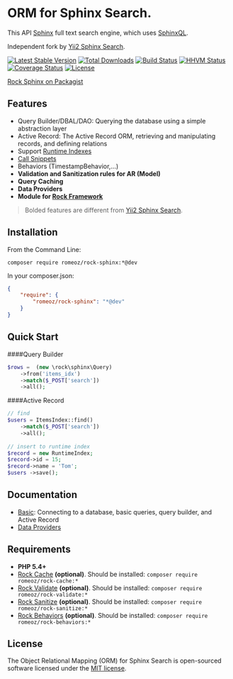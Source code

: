 ORM for Sphinx Search.
=======================

This API [Sphinx](http://sphinxsearch.com/docs) full text search engine, which uses [SphinxQL](http://sphinxsearch.com/docs/current.html#sphinxql-reference).

Independent fork by [Yii2 Sphinx Search](https://github.com/yiisoft/yii2/tree/master/extensions/sphinx).

[![Latest Stable Version](https://poser.pugx.org/romeOz/rock-sphinx/v/stable.svg)](https://packagist.org/packages/romeOz/rock-sphinx)
[![Total Downloads](https://poser.pugx.org/romeOz/rock-sphinx/downloads.svg)](https://packagist.org/packages/romeOz/rock-sphinx)
[![Build Status](https://travis-ci.org/romeOz/rock-sphinx.svg?branch=master)](https://travis-ci.org/romeOz/rock-sphinx)
[![HHVM Status](http://hhvm.h4cc.de/badge/romeoz/rock-sphinx.svg)](http://hhvm.h4cc.de/package/romeoz/rock-sphinx)
[![Coverage Status](https://coveralls.io/repos/romeOz/rock-sphinx/badge.svg?branch=master)](https://coveralls.io/r/romeOz/rock-sphinx?branch=master)
[![License](https://poser.pugx.org/romeOz/rock-sphinx/license.svg)](https://packagist.org/packages/romeOz/rock-sphinx)

[Rock Sphinx on Packagist](https://packagist.org/packages/romeOz/rock-sphinx)

Features
-------------------
 
 * Query Builder/DBAL/DAO: Querying the database using a simple abstraction layer
 * Active Record: The Active Record ORM, retrieving and manipulating records, and defining relations
 * Support [Runtime Indexes](http://sphinxsearch.com/docs/current.html#rt-indexes)
 * [Call Snippets](http://sphinxsearch.com/docs/current.html#sphinxql-call-snippets)
 * Behaviors (TimestampBehavior,...)
 * **Validation and Sanitization rules for AR (Model)**
 * **Query Caching**
 * **Data Providers**
 * **Module for [Rock Framework](https://github.com/romeOz/rock)**
 
> Bolded features are different from [Yii2 Sphinx Search](https://github.com/yiisoft/yii2/tree/master/extensions/sphinx).

Installation
-------------------

From the Command Line:

`composer require romeoz/rock-sphinx:*@dev`

In your composer.json:

```json
{
    "require": {
        "romeoz/rock-sphinx": "*@dev"
    }
}
```

Quick Start
-------------------

####Query Builder

```php
$rows =  (new \rock\sphinx\Query)
    ->from('items_idx')
    ->match($_POST['search'])
    ->all();
```

####Active Record

```php
// find
$users = ItemsIndex::find()
    ->match($_POST['search'])
    ->all();
    
// insert to runtime index
$record = new RuntimeIndex;
$record->id = 15;
$record->name = 'Tom';
$users ->save();    
```

Documentation
-------------------

* [Basic](https://github.com/yiisoft/yii2/blob/master/extensions/sphinx/README.md): Connecting to a database, basic queries, query builder, and Active Record
* [Data Providers](https://github.com/romeOz/rock-sphinx/blob/master/docs/data-provider.md)

Requirements
-------------------

 * **PHP 5.4+**
 * [Rock Cache](https://github.com/romeOz/rock-cache) **(optional)**. Should be installed: `composer require romeoz/rock-cache:*`
 * [Rock Validate](https://github.com/romeOz/rock-validate) **(optional)**. Should be installed: `composer require romeoz/rock-validate:*`
 * [Rock Sanitize](https://github.com/romeOz/rock-sanitize) **(optional)**. Should be installed: `composer require romeoz/rock-sanitize:*`
 * [Rock Behaviors](https://github.com/romeOz/rock-behaviors) **(optional)**. Should be installed: `composer require romeoz/rock-behaviors:*`

License
-------------------

The Object Relational Mapping (ORM) for Sphinx Search is open-sourced software licensed under the [MIT license](http://opensource.org/licenses/MIT).